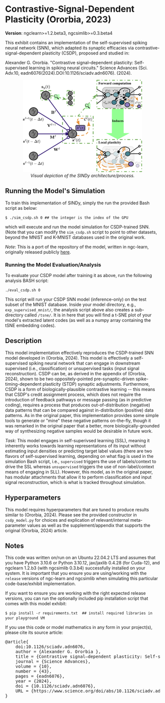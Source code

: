 # Contrastive-Signal-Dependent Plasticity (Ororbia, 2023)

<b>Version</b>: ngclearn>=1.2.beta3, ngcsimlib>=0.3.beta4

This exhibit contains an implementation of the self-supervised spiking neural network (SNN), which adapted its synaptic efficacies via contrastive-signal-dependent plasticity (CSDP), proposed and studied in:

Alexander G. Ororbia. "Contrastive signal–dependent plasticity: Self-supervised learning in spiking neural circuits." Science Advances (Sci. Adv.10, eadn6076(2024).DOI:10.1126/sciadv.adn6076). (2024).

<p align="center">
  <img height="300" src="fig/csdp_circuit.jpg"><br>
  <i>Visual depiction of the SINDy architecture/process.</i>
</p>

## Running the Model's Simulation

To train this implementation of SINDy, simply the run the provided Bash script as below:

```console
$ ./sim_csdp.sh 0 ## the integer is the index of the GPU
```

which will execute and run the model simulation for CSDP-trained SNN. (Note that you can modify the `sim_csdp.sh` script to point to other datasets, beyond the MNIST and K-MNIST databases used in the original work.

<!--
This model is also discussed in the ngc-learn
<a href="https://ngc-learn.readthedocs.io/en/latest/museum/csdp.html">documentation</a>.
-->

<i>Note</i>: This is a port of the repository of the model, written in ngc-learn, originally released publicly <a href="https://github.com/ago109/contrastive-signal-dependent-plasticity">here</a>.

### Running the Model Evaluation/Analysis

To evaluate your CSDP model after training it as above, run the following analysis BASH script:
```console
./eval_csdp.sh 0
```

This script will run your CSDP SNN model (inference-only) on the test subset of the MNIST database. 
Inside your model directory, e.g., `exp_supervised_mnist/`, the analysis script above also creates a 
sub-directory called `/tsne/`. It is in here that you will find a t-SNE plot of your model's 
extracted latent codes (as well as a numpy array containing the tSNE embedding codes).

## Description

This model implementation effectively reproduces the CSDP-trained SNN model developed in (Ororbia, 2024). This model is effectively a self-supervised spiking neural network that can engage in downstream supervised (i.e., classification) or unsupervised tasks (input signal reconstruction). CSDP can be, as derived in the appendix of (Ororbia, 2024), shown to be two oppositely-pointed pre-synaptic-driven spike-timing-dependent plasticity (STDP) synaptic adjustments. Furthermore, CSDP is a form of biologically-plausible contrastive learning -- this means that CSDP's credit assignment process, which does not require the introduction of feedback pathways or message passing (as in predictive coding), requires a process that produces out-of-distribution (negative) data patterns that can be compared against in-distribution (positive) data patterns. As in the original paper, this implementation provides some simple tools to generate or "mine" these negative patterns on-the-fly, though it was remarked in the original paper that a better, more biologically-grounded way of synthesizing negative samples would be desirable in future work.

<i>Task</i>: This model engages in self-superivsed learning (SSL), meaning it inherently works towards learning representations of its input without estimating input densities or predicting target label values (there are two flavors of self-supervised learning, depending on what flag is used in the simulation Bash script, i.e., `supervised` triggers the use of labels/context to drive the SSL whereas `unsupervised` triggers the use of non-label/context means of engaging in SLL). However, this model, as in the original paper, has modular attachments that allow it to perform classification and input signal reconstruction, which is what is tracked throughout simulation. 

## Hyperparameters

This model requires hyperparameters that are tuned to produce results similar to (Ororbia, 2024). Please see the provided constructor in `csdp_model.py` for choices and explication of relevant/internal meta-parameter values  as well as the supplement/appendix that supports the original (Ororbia, 2024) article.

## Notes

This code was written on/run on an Ubuntu 22.04.2 LTS and 
assumes that you have Python 3.10.6 or Python 3.10.12, jax/jaxlib 0.4.28 (for Cuda-12), and ngclearn 1.2.b3 (with ngcsimlib 0.3.b4) successfully installed on your system. It is important that you ensure you are using/working with the `release` versions of ngc-learn and ngcsimlib when simulating this particular code-base/exhibit implementation. 

If you want to ensure you are working with the right expected release versions, you can run the optionally included pip installation script that comes with this model exhibit:

```console
$ pip install -r requirements.txt  ## install required libraries in your playground VM
```

If you use this code or model mathematics in any form in your project(s), please cite its source
article:
<pre>
@article{
	doi:10.1126/sciadv.adn6076,
	author = {Alexander G. Ororbia },
	title = {Contrastive signal–dependent plasticity: Self-supervised learning in spiking neural circuits},
	journal = {Science Advances},
	volume = {10},
	number = {43},
	pages = {eadn6076},
	year = {2024},
	doi = {10.1126/sciadv.adn6076},
	URL = {https://www.science.org/doi/abs/10.1126/sciadv.adn6076}
}
</pre>
